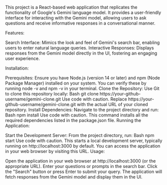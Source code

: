 This project is a React-based web application that replicates the functionality of Google's Gemini language model. It provides a user-friendly interface for interacting with the Gemini model, allowing users to ask questions and receive informative responses in a conversational manner.

Features:

Search Interface: Mimics the look and feel of Gemini's search bar, enabling users to enter natural language queries.
Interactive Responses: Displays responses from the Gemini model directly in the UI, fostering an engaging user experience.



Installation:

Prerequisites: Ensure you have Node.js (version 14 or later) and npm (Node Package Manager) installed on your system. You can verify these by running node -v and npm -v in your terminal.
Clone the Repository: Use Git to clone this repository locally:
Bash
git clone https://your-github-username/gemini-clone.git
Use code with caution.
Replace https://your-github-username/gemini-clone.git with the actual URL of your cloned repository.
Install Dependencies: Navigate to the project directory and run:
Bash
npm install
Use code with caution.
This command installs all the required dependencies listed in the package.json file.
Running the Application:

Start the Development Server: From the project directory, run:
Bash
npm start
Use code with caution.
This starts a local development server, typically running on http://localhost:3000 by default. You can access the application in your web browser by visiting this URL.
Usage:

Open the application in your web browser at http://localhost:3000 (or the appropriate URL).
Enter your questions or prompts in the search bar.
Click the "Search" button or press Enter to submit your query.
The application will fetch responses from the Gemini model and display them in the UI.
